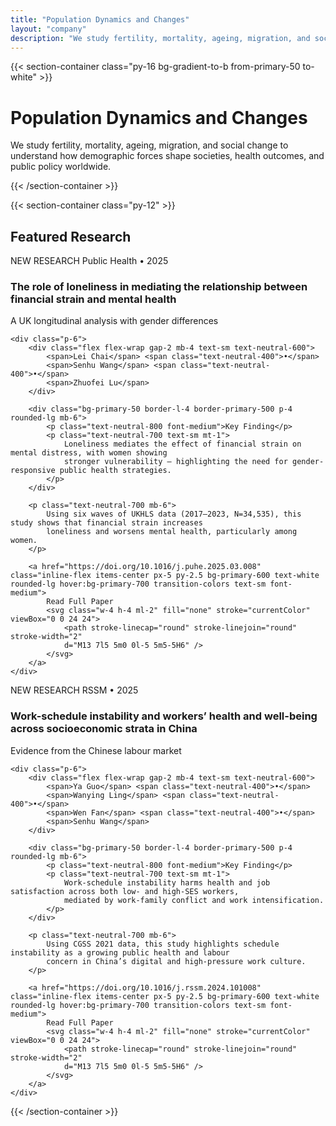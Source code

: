 ```yaml
---
title: "Population Dynamics and Changes"
layout: "company"
description: "We study fertility, mortality, ageing, migration, and social change to understand how demographic forces shape societies, health outcomes, and public policy worldwide."
---
```


{{< section-container class="py-16 bg-gradient-to-b from-primary-50 to-white" >}}
<div class="max-w-4xl mx-auto text-center">
    <h1 class="text-4xl md:text-5xl font-bold mb-6 text-gray-900">Population Dynamics and Changes</h1>
    <p class="text-xl text-neutral-600 leading-relaxed">
        We study fertility, mortality, ageing, migration, and social change to understand
        how demographic forces shape societies, health outcomes, and public policy worldwide.
    </p>
</div>
{{< /section-container >}}

{{< section-container class="py-12" >}}
<div class="max-w-5xl mx-auto space-y-12">

<!-- Featured Research Title -->
<h2 class="text-2xl font-bold mb-4 text-neutral-900">Featured Research</h2>

<!-- CARD 1 -->
<div class="bg-white rounded-xl shadow-lg overflow-hidden">
    <div class="bg-gradient-to-r from-primary-600 to-primary-700 p-6">
        <div class="flex flex-wrap items-center gap-3 mb-3">
            <span class="px-3 py-1 bg-white/20 text-white rounded-full text-sm font-medium">NEW RESEARCH</span>
            <span class="text-white/90 text-sm">Public Health • 2025</span>
        </div>
        <h3 class="text-2xl font-bold text-white">
            The role of loneliness in mediating the relationship between financial strain and mental health
        </h3>
        <p class="text-white/90 mt-2">A UK longitudinal analysis with gender differences</p>
    </div>

    <div class="p-6">
        <div class="flex flex-wrap gap-2 mb-4 text-sm text-neutral-600">
            <span>Lei Chai</span> <span class="text-neutral-400">•</span>
            <span>Senhu Wang</span> <span class="text-neutral-400">•</span>
            <span>Zhuofei Lu</span>
        </div>

        <div class="bg-primary-50 border-l-4 border-primary-500 p-4 rounded-lg mb-6">
            <p class="text-neutral-800 font-medium">Key Finding</p>
            <p class="text-neutral-700 text-sm mt-1">
                Loneliness mediates the effect of financial strain on mental distress, with women showing
                stronger vulnerability — highlighting the need for gender-responsive public health strategies.
            </p>
        </div>

        <p class="text-neutral-700 mb-6">
            Using six waves of UKHLS data (2017–2023, N=34,535), this study shows that financial strain increases
            loneliness and worsens mental health, particularly among women.
        </p>

        <a href="https://doi.org/10.1016/j.puhe.2025.03.008" class="inline-flex items-center px-5 py-2.5 bg-primary-600 text-white rounded-lg hover:bg-primary-700 transition-colors text-sm font-medium">
            Read Full Paper
            <svg class="w-4 h-4 ml-2" fill="none" stroke="currentColor" viewBox="0 0 24 24">
                <path stroke-linecap="round" stroke-linejoin="round" stroke-width="2"
                d="M13 7l5 5m0 0l-5 5m5-5H6" />
            </svg>
        </a>
    </div>
</div>

<!-- CARD 2 -->
<div class="bg-white rounded-xl shadow-lg overflow-hidden">
    <div class="bg-gradient-to-r from-primary-600 to-primary-700 p-6">
        <div class="flex flex-wrap items-center gap-3 mb-3">
            <span class="px-3 py-1 bg-white/20 text-white rounded-full text-sm font-medium">NEW RESEARCH</span>
            <span class="text-white/90 text-sm">RSSM • 2025</span>
        </div>
        <h3 class="text-2xl font-bold text-white">
            Work-schedule instability and workers’ health and well-being across socioeconomic strata in China
        </h3>
        <p class="text-white/90 mt-2">Evidence from the Chinese labour market</p>
    </div>

    <div class="p-6">
        <div class="flex flex-wrap gap-2 mb-4 text-sm text-neutral-600">
            <span>Ya Guo</span> <span class="text-neutral-400">•</span>
            <span>Wanying Ling</span> <span class="text-neutral-400">•</span>
            <span>Wen Fan</span> <span class="text-neutral-400">•</span>
            <span>Senhu Wang</span>
        </div>

        <div class="bg-primary-50 border-l-4 border-primary-500 p-4 rounded-lg mb-6">
            <p class="text-neutral-800 font-medium">Key Finding</p>
            <p class="text-neutral-700 text-sm mt-1">
                Work-schedule instability harms health and job satisfaction across both low- and high-SES workers,
                mediated by work-family conflict and work intensification.
            </p>
        </div>

        <p class="text-neutral-700 mb-6">
            Using CGSS 2021 data, this study highlights schedule instability as a growing public health and labour
            concern in China’s digital and high-pressure work culture.
        </p>

        <a href="https://doi.org/10.1016/j.rssm.2024.101008" class="inline-flex items-center px-5 py-2.5 bg-primary-600 text-white rounded-lg hover:bg-primary-700 transition-colors text-sm font-medium">
            Read Full Paper
            <svg class="w-4 h-4 ml-2" fill="none" stroke="currentColor" viewBox="0 0 24 24">
                <path stroke-linecap="round" stroke-linejoin="round" stroke-width="2"
                d="M13 7l5 5m0 0l-5 5m5-5H6" />
            </svg>
        </a>
    </div>
</div>

</div>
{{< /section-container >}}
